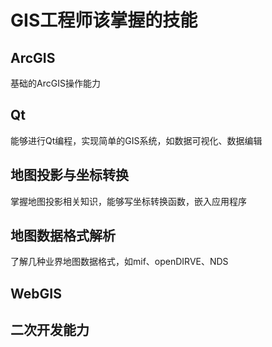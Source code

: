 # GIS工程师该掌握的技能

## ArcGIS

基础的ArcGIS操作能力

## Qt

能够进行Qt编程，实现简单的GIS系统，如数据可视化、数据编辑

## 地图投影与坐标转换

掌握地图投影相关知识，能够写坐标转换函数，嵌入应用程序

## 地图数据格式解析

了解几种业界地图数据格式，如mif、openDIRVE、NDS

## WebGIS

## 二次开发能力

